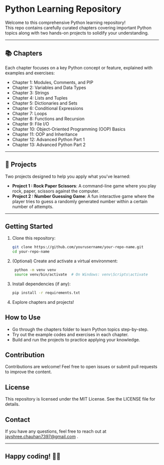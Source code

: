 # Python Learning Repository

Welcome to this comprehensive Python learning repository!  
This repo contains carefully curated chapters covering important Python topics along with two hands-on projects to solidify your understanding.

---

## 📚 Chapters

Each chapter focuses on a key Python concept or feature, explained with examples and exercises:

- Chapter 1: Modules, Comments, and PIP  
- Chapter 2: Variables and Data Types  
- Chapter 3: Strings  
- Chapter 4: Lists and Tuples  
- Chapter 5: Dictionaries and Sets  
- Chapter 6: Conditional Expressions  
- Chapter 7: Loops  
- Chapter 8: Functions and Recursion  
- Chapter 9: File I/O  
- Chapter 10: Object-Oriented Programming (OOP) Basics  
- Chapter 11: OOP and Inheritance  
- Chapter 12: Advanced Python Part 1  
- Chapter 13: Advanced Python Part 2  

---

## 🚀 Projects

Two projects designed to help you apply what you've learned:

- **Project 1 : Rock Paper Scissors**: A command-line game where you play rock, paper, scissors against the computer.  
- **Project 2 : Number Guessing Game**: A fun interactive game where the player tries to guess a randomly generated number within a certain number of attempts.

---

## Getting Started

1. Clone this repository:  
   ```bash
   git clone https://github.com/yourusername/your-repo-name.git
   cd your-repo-name

2. (Optional) Create and activate a virtual environment:
   ```bash
    python -m venv venv
    source venv/bin/activate  # On Windows: venv\Scripts\activate

3. Install dependencies (if any):
   ```bash
   pip install -r requirements.txt

4. Explore chapters and projects!

## How to Use

- Go through the chapters folder to learn Python topics step-by-step.
- Try out the example codes and exercises in each chapter.
- Build and run the projects to practice applying your knowledge.

## Contribution
Contributions are welcome! Feel free to open issues or submit pull requests to improve the content.

## License
This repository is licensed under the MIT License. See the LICENSE file for details.

## Contact
If you have any questions, feel free to reach out at jayshree.chauhan7397@gmail.com .

---

## Happy coding! 🐍🚀

